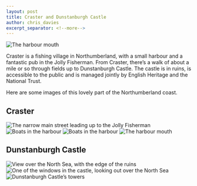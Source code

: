 ```yaml
---
layout: post
title: Craster and Dunstanburgh Castle
author: chris_davies
excerpt_separator: <!--more-->
---
```

![The harbour mouth](https://raw.githubusercontent.com/crdav/crdav.github.io/master/images/craster-dunstanburgh/Harbour.jpg "The harbour mouth")
 
Craster is a fishing village in Northumberland, with a small harbour and a fantastic pub in the Jolly Fisherman. From Craster, there’s a walk of about a mile or so through fields up to Dunstanburgh Castle.
The castle is in ruins, is accessible to the public and is managed jointly by English Heritage and the National Trust.

<!--more-->

Here are some images of this lovely part of the Northumberland coast.

## Craster
![The narrow main street leading up to the Jolly Fisherman](https://raw.githubusercontent.com/crdav/crdav.github.io/master/images/craster-dunstanburgh/Craster.jpg "The narrow main street leading up to the Jolly Fisherman")
![Boats in the harbour](https://raw.githubusercontent.com/crdav/crdav.github.io/master/images/craster-dunstanburgh/Boats1.jpg "Boats in the harbour")
![Boats in the harbour](https://raw.githubusercontent.com/crdav/crdav.github.io/master/images/craster-dunstanburgh/Boats2.jpg "Boats in the harbour")
![The harbour mouth](https://raw.githubusercontent.com/crdav/crdav.github.io/master/images/craster-dunstanburgh/Harbour.jpg "The harbour mouth")

## Dunstanburgh Castle
![View over the North Sea, with the edge of the ruins](https://raw.githubusercontent.com/crdav/crdav.github.io/master/images/craster-dunstanburgh/SeasideRuins.jpg "View over the North Sea, with the edge of the ruins")
![One of the windows in the castle, looking out over the North Sea](https://raw.githubusercontent.com/crdav/crdav.github.io/master/images/craster-dunstanburgh/SeasideWindow.jpg "One of the windows in the castle, looking out over the North Sea")
![Dunstanburgh Castle’s towers](https://raw.githubusercontent.com/crdav/crdav.github.io/master/images/craster-dunstanburgh/Towers.jpg "Dunstanburgh Castle’s towers")